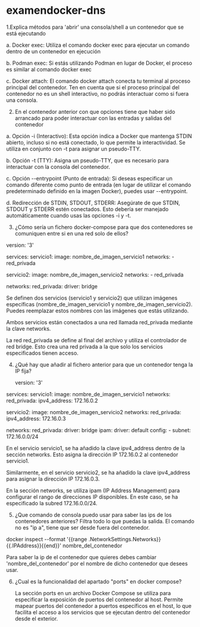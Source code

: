 # examendocker-dns
1.Explica métodos para 'abrir' una consola/shell a un contenedor que se está ejecutando

  a. Docker exec:
    Utiliza el comando docker exec para ejecutar un comando dentro de un contenedor en ejecución

  b. Podman exec:
    Si estás utilizando Podman en lugar de Docker, el proceso es similar al comando docker exec

  c. Docker attach:
    El comando docker attach conecta tu terminal al proceso principal del contenedor. Ten en cuenta que si el proceso principal del contenedor no es un shell interactivo, no podrás interactuar como si fuera una consola.

2. En el contenedor anterior con que opciones tiene que haber sido arrancado para poder interactuar con las entradas y salidas del contenedor

  a. Opción -i (Interactivo):
    Esta opción indica a Docker que mantenga STDIN abierto, incluso si no está conectado, lo que permite la interactividad. Se utiliza en conjunto con -t para asignar un pseudo-TTY.

  b. Opción -t (TTY):
    Asigna un pseudo-TTY, que es necesario para interactuar con la consola del contenedor.

  c. Opción --entrypoint (Punto de entrada):
    Si deseas especificar un comando diferente como punto de entrada (en lugar de utilizar el comando predeterminado definido en la imagen Docker), puedes usar --entrypoint.
    
  d. Redirección de STDIN, STDOUT, STDERR:
    Asegúrate de que STDIN, STDOUT y STDERR estén conectados. Esto debería ser manejado automáticamente cuando usas las opciones -i y -t.

3. ¿Cómo sería un fichero docker-compose para que dos contenedores se comuniquen entre si en una red solo de ellos?

  version: '3'

services:
  servicio1:
    image: nombre_de_imagen_servicio1
    networks:
      - red_privada

  servicio2:
    image: nombre_de_imagen_servicio2
    networks:
      - red_privada

networks:
  red_privada:
    driver: bridge

  Se definen dos servicios (servicio1 y servicio2) que utilizan imágenes específicas (nombre_de_imagen_servicio1 y nombre_de_imagen_servicio2). Puedes reemplazar estos nombres con las imágenes que estás utilizando.

  Ambos servicios están conectados a una red llamada red_privada mediante la clave networks.

  La red red_privada se define al final del archivo y utiliza el controlador de red bridge. Esto crea una red privada a la que solo los servicios especificados tienen acceso.

4. ¿Qué hay que añadir al fichero anterior para que un contenedor tenga la IP fija?

   version: '3'

services:
  servicio1:
    image: nombre_de_imagen_servicio1
    networks:
      red_privada:
        ipv4_address: 172.16.0.2

  servicio2:
    image: nombre_de_imagen_servicio2
    networks:
      red_privada:
        ipv4_address: 172.16.0.3

networks:
  red_privada:
    driver: bridge
    ipam:
      driver: default
      config:
        - subnet: 172.16.0.0/24


  En el servicio servicio1, se ha añadido la clave ipv4_address dentro de la sección networks. Esto asigna la dirección IP 172.16.0.2 al contenedor servicio1.

  Similarmente, en el servicio servicio2, se ha añadido la clave ipv4_address para asignar la dirección IP 172.16.0.3.

  En la sección networks, se utiliza ipam (IP Address Management) para configurar el rango de direcciones IP disponibles. En este caso, se ha especificado la subred 172.16.0.0/24.

5. ¿Que comando de consola puedo usar para saber las ips de los contenedores anteriores? Filtra todo lo que puedas la salida. El comando no es "ip a", tiene que ser desde fuera del contenedor.

  docker inspect --format '{{range .NetworkSettings.Networks}}{{.IPAddress}}{{end}}' nombre_del_contenedor

  Para saber la ip de el contenedor que quieres debes cambiar 'nombre_del_contenedor' por el nombre de dicho contenedor que desees usar.

6. ¿Cual es la funcionalidad del apartado "ports" en docker compose?

   La sección ports en un archivo Docker Compose se utiliza para especificar la exposición de puertos del contenedor al host. Permite mapear puertos del contenedor a puertos específicos en el host, lo que facilita el acceso a los servicios que se
   ejecutan dentro del contenedor desde el exterior.

